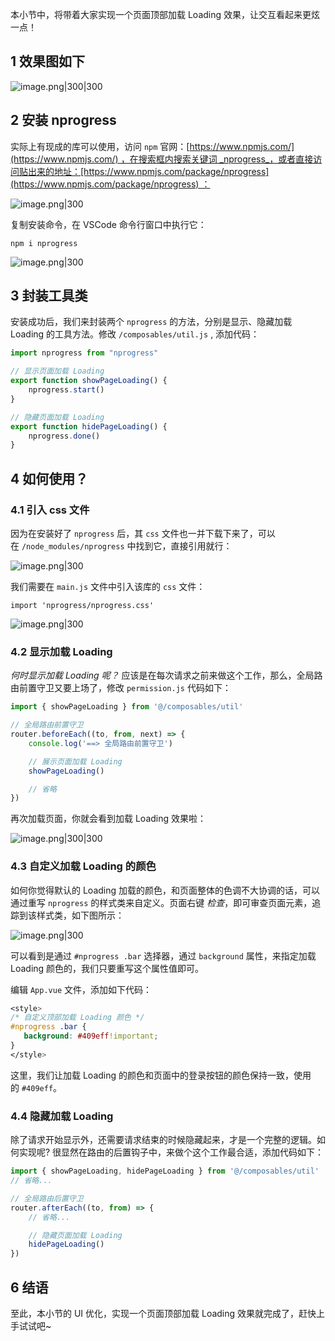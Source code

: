 
本小节中，将带着大家实现一个页面顶部加载 Loading 效果，让交互看起来更炫一点！

## 1 效果图如下

![image.png|300|300](https://my-obsidian-image.oss-cn-guangzhou.aliyuncs.com/2024/04/71c94c8bfba4a7435cf9ff29d8b31465.png)
## 2 安装 nprogress

实际上有现成的库可以使用，访问 `npm` 官网：[https://www.npmjs.com/](https://www.npmjs.com/) ，在搜索框内搜索关键词 _nprogress_，或者直接访问贴出来的地址：[https://www.npmjs.com/package/nprogress](https://www.npmjs.com/package/nprogress) ：

![image.png|300](https://my-obsidian-image.oss-cn-guangzhou.aliyuncs.com/2024/04/3856965a5229ec6759f4551e03665663.png)


复制安装命令，在 VSCode 命令行窗口中执行它：

```shell
npm i nprogress
```

![image.png|300](https://my-obsidian-image.oss-cn-guangzhou.aliyuncs.com/2024/04/2ccd122c092794d3e3c2dcea2d973c43.png)


## 3 封装工具类

安装成功后，我们来封装两个 `nprogress` 的方法，分别是显示、隐藏加载 Loading 的工具方法。修改 `/composables/util.js` , 添加代码：

```js
import nprogress from "nprogress"

// 显示页面加载 Loading
export function showPageLoading() {
    nprogress.start()
}

// 隐藏页面加载 Loading
export function hidePageLoading() {
    nprogress.done()
}
```

## 4 如何使用？

### 4.1 引入 css 文件

因为在安装好了 `nprogress` 后，其 `css` 文件也一并下载下来了，可以在 `/node_modules/nprogress` 中找到它，直接引用就行：

![image.png|300](https://my-obsidian-image.oss-cn-guangzhou.aliyuncs.com/2024/04/d586473a563a3dd93862e54833360f7f.png)


我们需要在 `main.js` 文件中引入该库的 `css` 文件：

```
import 'nprogress/nprogress.css'
```

![image.png|300](https://my-obsidian-image.oss-cn-guangzhou.aliyuncs.com/2024/04/80534a2017b55f278637e677bfa87f32.png)


### 4.2 显示加载 Loading

_何时显示加载 Loading 呢？_ 应该是在每次请求之前来做这个工作，那么，全局路由前置守卫又要上场了，修改 `permission.js` 代码如下：

```js
import { showPageLoading } from '@/composables/util'

// 全局路由前置守卫
router.beforeEach((to, from, next) => {
    console.log('==> 全局路由前置守卫')

    // 展示页面加载 Loading
    showPageLoading()

    // 省略
})
```

再次加载页面，你就会看到加载 Loading 效果啦：

![image.png|300|300](https://my-obsidian-image.oss-cn-guangzhou.aliyuncs.com/2024/04/71c94c8bfba4a7435cf9ff29d8b31465.png)


### 4.3 自定义加载 Loading 的颜色

如何你觉得默认的 Loading 加载的颜色，和页面整体的色调不大协调的话，可以通过重写 `nprogress` 的样式类来自定义。页面右键 _检查_，即可审查页面元素，追踪到该样式类，如下图所示：

![image.png|300](https://my-obsidian-image.oss-cn-guangzhou.aliyuncs.com/2024/04/481d856a975ea0dc04a3ab81aca4851d.png)


可以看到是通过 `#nprogress .bar` 选择器，通过 `background` 属性，来指定加载 Loading 颜色的，我们只要重写这个属性值即可。

编辑 `App.vue` 文件，添加如下代码：

```css
<style>
/* 自定义顶部加载 Loading 颜色 */
#nprogress .bar {
   background: #409eff!important;
}
</style>
```

这里，我们让加载 Loading 的颜色和页面中的登录按钮的颜色保持一致，使用的 `#409eff`。

### 4.4 隐藏加载 Loading

除了请求开始显示外，还需要请求结束的时候隐藏起来，才是一个完整的逻辑。如何实现呢? 很显然在路由的后置钩子中，来做个这个工作最合适，添加代码如下：

```js
import { showPageLoading, hidePageLoading } from '@/composables/util'
// 省略...

// 全局路由后置守卫
router.afterEach((to, from) => {
    // 省略...

    // 隐藏页面加载 Loading
    hidePageLoading()
})
```


## 6 结语

至此，本小节的 UI 优化，实现一个页面顶部加载 Loading 效果就完成了，赶快上手试试吧~